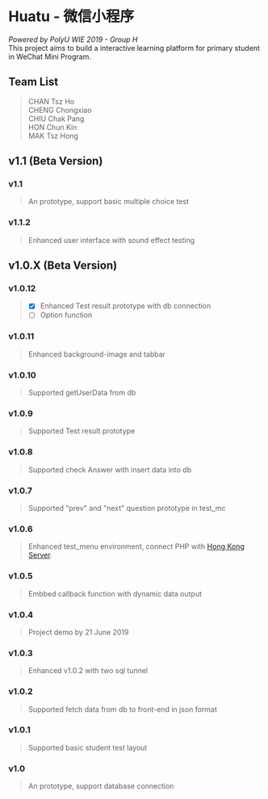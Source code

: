 # Huatu - 微信小程序 
*Powered by PolyU WIE 2019 - Group H* <br/>
This project aims to build a interactive learning platform for primary student in WeChat Mini Program.

## Team List
> CHAN Tsz Ho <br/>
> CHENG Chongxiao <br/>
> CHIU Chak Pang <br/>
> HON Chun Kin <br/>
> MAK Tsz Hong <br/>

## v1.1 (Beta Version)
### v1.1
> An prototype, support basic multiple choice test
### v1.1.2
> Enhanced user interface with sound effect
> testing
## v1.0.X (Beta Version)
### v1.0.12
> - [x] Enhanced Test result prototype with db connection <br/>
> - [ ] Option function 
### v1.0.11
> Enhanced background-image and tabbar
### v1.0.10
> Supported getUserData from db
### v1.0.9
> Supported Test result prototype
### v1.0.8
> Supported check Answer with insert data into db 
### v1.0.7
> Supported "prev" and "next" question prototype in test_mc 
### v1.0.6
> Enhanced test_menu environment, connect PHP with [Hong Kong Server](https://huatu.project.tszho.me/api/).
### v1.0.5
> Embbed callback function with dynamic data output
### v1.0.4
> Project demo by 21 June 2019
### v1.0.3
> Enhanced v1.0.2 with two sql tunnel
### v1.0.2
> Supported fetch data from db to front-end in json format
### v1.0.1
> Supported basic student test layout
### v1.0 
> An prototype, support database connection